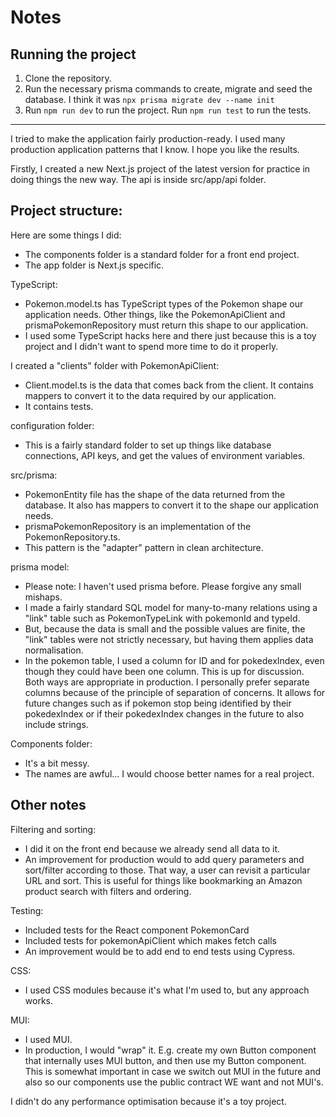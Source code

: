 # Notes


## Running the project

1. Clone the repository.
2. Run the necessary prisma commands to create, migrate and seed the database. I think it was `npx prisma migrate dev --name init`
3. Run `npm run dev` to run the project. Run `npm run test` to run the tests.


---


I tried to make the application fairly production-ready. I used many production application patterns that I know. I hope you like the results.

Firstly, I created a new Next.js project of the latest version for practice in doing things the new way. The api is inside src/app/api folder.


## Project structure:

Here are some things I did:
- The components folder is a standard folder for a front end project.
- The app folder is Next.js specific.

TypeScript:
- Pokemon.model.ts has TypeScript types of the Pokemon shape our application needs. Other things, like the PokemonApiClient and prismaPokemonRepository must return this shape to our application.
- I used some TypeScript hacks here and there just because this is a toy project and I didn't want to spend more time to do it properly.

I created a "clients" folder with PokemonApiClient:
- Client.model.ts is the data that comes back from the client. It contains mappers to convert it to the data required by our application.
- It contains tests.

configuration folder:
- This is a fairly standard folder to set up things like database connections, API keys, and get the values of environment variables.

src/prisma:
- PokemonEntity file has the shape of the data returned from the database. It also has mappers to convert it to the shape our application needs.
- prismaPokemonRepository is an implementation of the PokemonRepository.ts.
- This pattern is the "adapter" pattern in clean architecture.

prisma model:
- Please note: I haven't used prisma before. Please forgive any small mishaps.
- I made a fairly standard SQL model for many-to-many relations using a "link" table such as PokemonTypeLink with pokemonId and typeId.
- But, because the data is small and the possible values are finite, the "link" tables were not strictly necessary, but having them applies data normalisation.
- In the pokemon table, I used a column for ID and for pokedexIndex, even though they could have been one column. This is up for discussion. Both ways are appropriate in production. I personally prefer separate columns because of the principle of separation of concerns. It allows for future changes such as if pokemon stop being identified by their pokedexIndex or if their pokedexIndex changes in the future to also include strings.

Components folder:
- It's a bit messy.
- The names are awful... I would choose better names for a real project.


## Other notes

Filtering and sorting:
- I did it on the front end because we already send all data to it.
- An improvement for production would to add query parameters and sort/filter according to those. That way, a user can revisit a particular URL and sort. This is useful for things like bookmarking an Amazon product search with filters and ordering.

Testing:
- Included tests for the React component PokemonCard
- Included tests for pokemonApiClient which makes fetch calls
- An improvement would be to add end to end tests using Cypress.

CSS:
- I used CSS modules because it's what I'm used to, but any approach works.

MUI:
- I used MUI.
- In production, I would "wrap" it. E.g. create my own Button component that internally uses MUI button, and then use my Button component. This is somewhat important in case we switch out MUI in the future and also so our components use the public contract WE want and not MUI's.

I didn't do any performance optimisation because it's a toy project.

